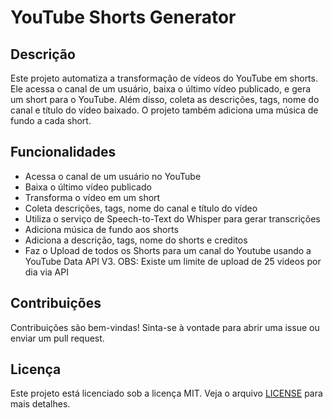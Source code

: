 
# YouTube Shorts Generator

## Descrição

Este projeto automatiza a transformação de vídeos do YouTube em shorts. Ele acessa o canal de um usuário, baixa o último vídeo publicado, e gera um short para o YouTube. Além disso, coleta as descrições, tags, nome do canal e título do vídeo baixado. O projeto também adiciona uma música de fundo a cada short.

## Funcionalidades

- Acessa o canal de um usuário no YouTube
- Baixa o último vídeo publicado
- Transforma o vídeo em um short
- Coleta descrições, tags, nome do canal e título do vídeo
- Utiliza o serviço de Speech-to-Text do Whisper para gerar transcrições
- Adiciona música de fundo aos shorts
- Adiciona a descrição, tags, nome do shorts e creditos
- Faz o Upload de todos os Shorts para um canal do Youtube usando a YouTube Data API V3. OBS: Existe um limite de upload de 25 videos por dia via API

## Contribuições

Contribuições são bem-vindas! Sinta-se à vontade para abrir uma issue ou enviar um pull request.

## Licença

Este projeto está licenciado sob a licença MIT. Veja o arquivo [LICENSE](LICENSE) para mais detalhes.
